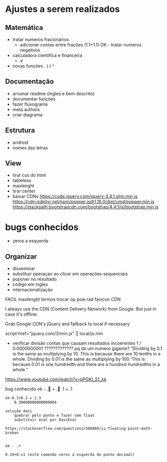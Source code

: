 # Ajustes a serem realizados

## Matemática
- tratar numeros fracionários
    - adicionar contas entre frações (1.1+1.1)
OK - tratar numeros negativos
- calculadora cientifica e financeira
    - √
- novas funções . ( ) ^

## Documentação
- arrumar readme (ingles e bem descrito)
- documentar funções
- fazer fluxograma
- meta authors
- criar diagrama

## Estrutura
- android
- nomes das letras

## View
- tirar css do html
- tableless
- maxlenght
- tirar center
- baixar CDNs
    https://code.jquery.com/jquery-3.4.1.slim.min.js
    https://cdn.jsdelivr.net/npm/popper.js@1.16.0/dist/umd/popper.min.js
    https://stackpath.bootstrapcdn.com/bootstrap/4.4.1/js/bootstrap.min.js

# bugs conhecidos
- zeros a esquerda

## Organizar
- disseminar
- substituir operaçao ao clicar em operações sequenciais
- popover no resultado
- código em ingles
- internacionalização



FACIL
    maxlenght termos
    trocar op
    pow
    rad
    favicon
    CDN



I always use the CDN (Content Delivery Network) from Google. But just in case it's offline:

Grab Google CDN's jQuery and fallback to local if necessary
    <script src="http://ajax.googleapis.com/ajax/libs/jquery/1.4.2/jquery.min.js"></script>
    <script>!window.jQuery && document.write('<script src="jquery-1.4.2.min.js"><\/script>')</script>




script href="jquery.com/3/min.js" || local/js.min



- verificar divisão
    contas que causam resultados incoerentes
    1 / 0.0000000001 ????????????? pq dá um numero gigante?
        “Dividing by 0.1 is the same as multiplying by 10. This is because there are 10 tenths in a whole. Dividing by 0.01 is the same as multiplying by 100. This is because 0.01 is one hundredth and there are a hundred hundredths in a whole."
















https://www.youtube.com/watch?v=pPGKI_S1_kk


bug conhecido
    ok - . + .
         .1 + .1

    ok-0.1+0.2 = 1.3
        0.30000000000000004

    solução davi
        quebrar pelo ponto e fazer sem float
        substituir eval por DaviEval

    https://stackoverflow.com/questions/588004/is-floating-point-math-broken


    ok - .+

    0.19+0.x1 (está comendo zeros a esquerda do ponto decimal)